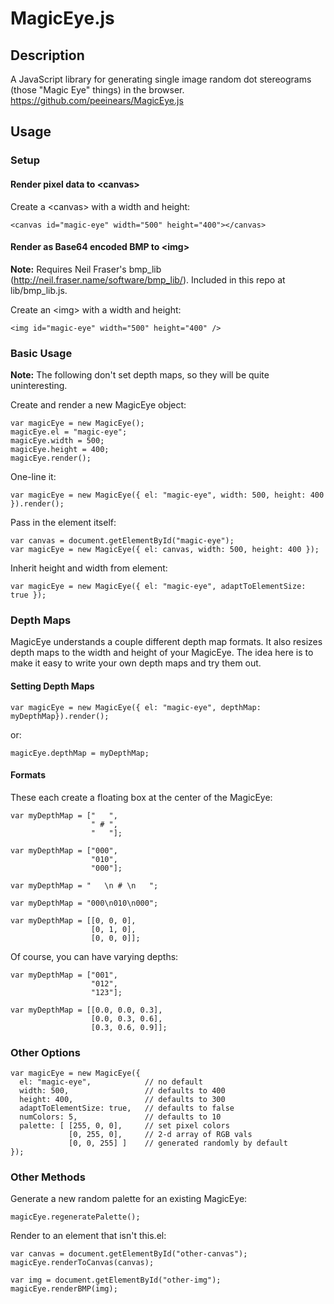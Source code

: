 MagicEye.js
===========

## Description

A JavaScript library for generating single image random dot stereograms (those &quot;Magic Eye&quot; things) in the browser. 
https://github.com/peeinears/MagicEye.js

## Usage

### Setup

#### Render pixel data to &lt;canvas&gt;

Create a &lt;canvas&gt; with a width and height:

    <canvas id="magic-eye" width="500" height="400"></canvas>

#### Render as Base64 encoded BMP to &lt;img&gt;

__Note:__ Requires Neil Fraser's bmp_lib
(http://neil.fraser.name/software/bmp_lib/). Included in this repo at
lib/bmp_lib.js.

Create an &lt;img&gt; with a width and height:

    <img id="magic-eye" width="500" height="400" />

### Basic Usage

__Note:__ The following don't set depth maps, so they will be quite
uninteresting.

Create and render a new MagicEye object:

    var magicEye = new MagicEye();
    magicEye.el = "magic-eye";
    magicEye.width = 500;
    magicEye.height = 400;
    magicEye.render();

One-line it:

    var magicEye = new MagicEye({ el: "magic-eye", width: 500, height: 400 }).render();

Pass in the element itself:

    var canvas = document.getElementById("magic-eye");
    var magicEye = new MagicEye({ el: canvas, width: 500, height: 400 });
    
Inherit height and width from element:

    var magicEye = new MagicEye({ el: "magic-eye", adaptToElementSize: true });
    
### Depth Maps

MagicEye understands a couple different depth map formats. It also
resizes depth maps to the width and height of your MagicEye. The idea
here is to make it easy to write your own depth maps and try them out.

#### Setting Depth Maps

    var magicEye = new MagicEye({ el: "magic-eye", depthMap: myDepthMap}).render();

or:

    magicEye.depthMap = myDepthMap;

#### Formats

These each create a floating box at the center of the MagicEye:

    var myDepthMap = ["   ",
                      " # ",
                      "   "];

    var myDepthMap = ["000",
                      "010",
                      "000"];

    var myDepthMap = "   \n # \n   ";

    var myDepthMap = "000\n010\n000";

    var myDepthMap = [[0, 0, 0],
                      [0, 1, 0],
                      [0, 0, 0]];

Of course, you can have varying depths:

    var myDepthMap = ["001",
                      "012",
                      "123"];

    var myDepthMap = [[0.0, 0.0, 0.3],
                      [0.0, 0.3, 0.6],
                      [0.3, 0.6, 0.9]];

### Other Options

    var magicEye = new MagicEye({
      el: "magic-eye",            // no default
      width: 500,                 // defaults to 400
      height: 400,                // defaults to 300
      adaptToElementSize: true,   // defaults to false
      numColors: 5,               // defaults to 10
      palette: [ [255, 0, 0],     // set pixel colors
                 [0, 255, 0],     // 2-d array of RGB vals
                 [0, 0, 255] ]    // generated randomly by default
    });


### Other Methods

Generate a new random palette for an existing MagicEye:

    magicEye.regeneratePalette();

Render to an element that isn't this.el:

    var canvas = document.getElementById("other-canvas");
    magicEye.renderToCanvas(canvas);

    var img = document.getElementById("other-img");
    magicEye.renderBMP(img);
